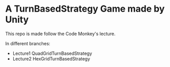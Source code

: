 # A TurnBasedStrategy Game made by Unity
This repo is made follow the Code Monkey's lecture.

In different branches:
+ Lecture1 QuadGridTurnBasedStrategy
+ Lecture2 HexGridTurnBasedStrategy



[](.\Video\play.mp4)
